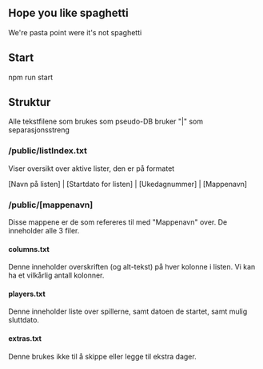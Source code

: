 ## Hope you like spaghetti
We're pasta point were it's not spaghetti

## Start
npm run start

## Struktur
Alle tekstfilene som brukes som pseudo-DB bruker "|" som separasjonsstreng

### /public/listIndex.txt 

Viser oversikt over aktive lister, den er på formatet 

[Navn på listen] | [Startdato for listen] | [Ukedagnummer] | [Mappenavn]

### /public/[mappenavn]

Disse mappene er de som refereres til med "Mappenavn" over. De inneholder alle 3 filer. 

#### columns.txt

Denne inneholder overskriften (og alt-tekst) på hver kolonne i listen. Vi kan ha et vilkårlig antall kolonner. 

#### players.txt

Denne inneholder liste over spillerne, samt datoen de startet, samt mulig sluttdato. 

#### extras.txt

Denne brukes ikke til å skippe eller legge til ekstra dager. 